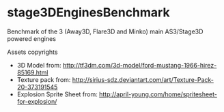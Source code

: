 stage3DEnginesBenchmark
=======================

Benchmark of the 3 (Away3D, Flare3D and Minko) main AS3/Stage3D powered engines

Assets copyrights
- 3D Model from: http://tf3dm.com/3d-model/ford-mustang-1966-hirez-85169.html
- Texture pack from: http://sirius-sdz.deviantart.com/art/Texture-Pack-20-373191545
- Explosion Sprite Sheet from: http://april-young.com/home/spritesheet-for-explosion/